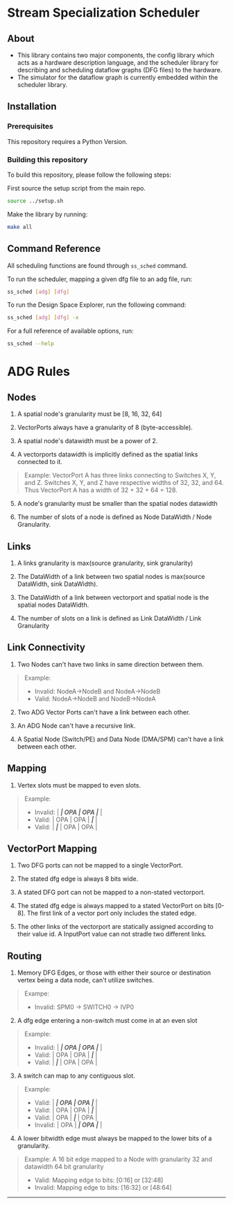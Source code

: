 # Stream Specialization Scheduler

## About

- This library contains two major components, the config library which acts as
   a hardware description language, and the scheduler library for describing and
   scheduling dataflow graphs (DFG files) to the hardware.
- The simulator for the dataflow graph is currently embedded within the scheduler library.

## Installation

### Prerequisites

This repository requires a Python Version.

### Building this repository

To build this repository, please follow the following steps:

First source the setup script from the main repo.

```bash
source ../setup.sh
```

Make the library by running:

```bash
make all
```

## Command Reference

All scheduling functions are found through `ss_sched` command.

To run the scheduler, mapping a given dfg file to an adg file, run:

```bash
ss_sched [adg] [dfg]
```

To run the Design Space Explorer, run the following command:
```bash
ss_sched [adg] [dfg] -x
```


For a full reference of available options, run:

```bash
ss_sched --help
```

ADG Rules
==================================

Nodes
-----

1. A spatial node's granularity must be [8, 16, 32, 64]

2. VectorPorts always have a granularity of 8 (byte-accessible).

3. A spatial node's datawidth must be a power of 2.

4. A vectorports datawidth is implicitly defined as the spatial links connected to it.

> Example:
> VectorPort A has three links connecting to Switches X, Y, and Z. Switches X, Y, and Z have respective widths of 32, 32, and 64.
> Thus VectorPort A has a width of 32 + 32 + 64 = 128.

5. A node's granularity must be smaller than the spatial nodes datawidth
  
6. The number of slots of a node is defined as Node DataWidth / Node Granularity.

Links
----

1. A links granularity is max(source granularity, sink granularity)

2. The DataWidth of a link between two spatial nodes is max(source DataWidth, sink DataWidth).

3. The DataWidth of a link between vectorport and spatial node is the spatial nodes DataWidth.

4. The number of slots on a link is defined as Link DataWidth / Link Granularity

Link Connectivity
----

1. Two Nodes can't have two links in same direction between them.

> Example:
>
> - Invalid: NodeA->NodeB and NodeA->NodeB
> - Valid: NodeA->NodeB and NodeB->NodeA
  
2. Two ADG Vector Ports can't have a link between each other.

3. An ADG Node can't have a recursive link.

4. A Spatial Node (Switch/PE) and Data Node (DMA/SPM) can't have a link between each other.

Mapping
----

1. Vertex slots must be mapped to even slots.

> Example:
>
> - Invalid:    | ___| OPA | OPA |___ |
> - Valid:      | OPA | OPA | ___|___ |
> - Valid:      | ___|___ | OPA | OPA |

VectorPort Mapping
----

1. Two DFG ports can not be mapped to a single VectorPort.

2. The stated dfg edge is always 8 bits wide.

3. A stated DFG port can not be mapped to a non-stated vectorport.

4. The stated dfg edge is always mapped to a stated VectorPort on bits [0-8]. The first link of a vector port only includes the stated edge.

5. The other links of the vectorport are statically assigned according to their value id. A InputPort value can not stradle two different links.

Routing
----

1. Memory DFG Edges, or those with either their source or destination vertex being a data node, can't utilize switches.

> Exampe:
>
> - Invalid: SPM0 -> SWITCH0 -> IVP0

2. A dfg edge entering a non-switch must come in at an even slot

> Example:
>
> - Invalid:    | ___| OPA | OPA |___ |
> - Valid:      | OPA | OPA | ___|___ |
> - Valid:      | ___|___ | OPA | OPA |

3. A switch can map to any contiguous slot.

> Example:
>
> - Valid:      | ___| OPA | OPA |___ |
> - Valid:      | OPA | OPA | ___|___ |
> - Valid:      | OPA | ___|___ | OPA |
> - Invalid:    | OPA | ___| OPA |___ |

4. A lower bitwidth edge must always be mapped to the lower bits of a granularity.

> Example:
> A 16 bit edge mapped to a Node with granularity 32 and datawidth 64 bit granularity
>
> - Valid: Mapping edge to bits: [0:16] or [32:48]
> - Invalid: Mapping edge to bits: [16:32] or [48:64]

---
